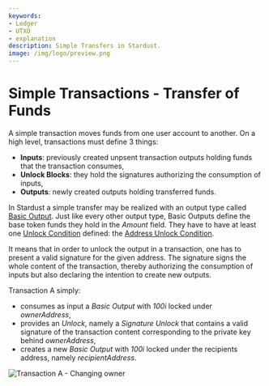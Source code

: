 ```yaml
---
keywords:
- Ledger
- UTXO
- explanation
description: Simple Transfers in Stardust.  
image: /img/logo/preview.png
---
```

# Simple Transactions -  Transfer of Funds

A simple transaction moves funds from one user account to another. On a high level, transactions must define 3 things:
 - **Inputs**: previously created unpsent transaction outputs holding funds that the transaction consumes,
 - **Unlock Blocks**: they hold the signatures authorizing the consumption of inputs,
 - **Outputs**: newly created outputs holding transferred funds.

In Stardust a simple transfer may be realized with an output type called [Basic Output](https://github.com/iotaledger/tips/blob/master/tips/TIP-0018/tip-0018.md#basic-output).
Just like every other output type, Basic Outputs define the base token funds they hold in the _Amount_ field. They have
to have at least one [Unlock Condition](https://github.com/iotaledger/tips/blob/master/tips/TIP-0018/tip-0018.md#unlock-conditions)
defined: the [Address Unlock Condition](https://github.com/iotaledger/tips/blob/master/tips/TIP-0018/tip-0018.md#address-unlock-condition).

It means that in order to unlock the output in a transaction, one has to present a valid signature for the given address.
The signature signs the whole content of the transaction, thereby authorizing the consumption of inputs but also
declaring the intention to create new outputs.

Transaction A simply:
 - consumes as input a _Basic Output_ with _100i_ locked under _ownerAddress_,
 - provides an _Unlock_, namely a _Signature Unlock_ that contains a valid signature of the transaction content corresponding
   to the private key behind _ownerAddress_,
 - creates a new _Basic Output_ with _100i_ locked under the recipients address, namely _recipientAddress_.

![Transaction A - Changing owner](/img/stardust_explanations/stardust_ledger_anatomy/simple_transaction/tx_A.svg)


